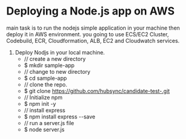 #  Deploying a Node.js app on AWS 
   main task is to run the nodejs simple application in your machine then deploy it in AWS environment.
   you going to use ECS/EC2 Cluster, Codebuild, ECR, Cloudformation, ALB, EC2 and Cloudwatch services.
   
   1. Deploy Nodjs in your local machine.
         - // create a new directory
         - $ mkdir sample-app         
         - // change to new directory
         - $ cd sample-app
         - // clone the repo.
         - $ git clone https://github.com/hubsync/candidate-test-.git
         - // Initialize npm
         - $ npm init -y
         - // install express
         - $ npm install express --save
         - // run a server.js file
         - $ node server.js
         
